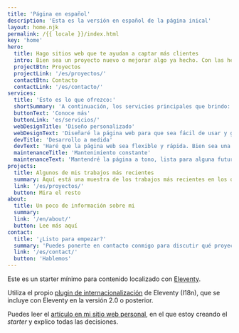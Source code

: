 ```yaml
---
title: 'Página en español'
description: 'Esta es la versión en español de la página inical'
layout: home.njk
permalink: /{{ locale }}/index.html
key: 'home'
hero:
  title: Hago sitios web que te ayudan a captar más clientes
  intro: Bien sea un proyecto nuevo o mejorar algo ya hecho. Con las herramientas a mi disposición podemos dar ese salto de calidad que falta.
  projectBtn: Proyectos
  projectLink: '/es/proyectos/'
  contactBtn: Contacto
  contactLink: '/es/contacto/'
services:
  title: 'Esto es lo que ofrezco:'
  shortSummary: 'A continuación, los servicios principales que brindo:'
  buttonText: 'Conoce más'
  buttonLink: 'es/servicios/'
  webDesignTitle: 'Diseño personalizado'
  webDesignText: 'Diseñaré la página web para que sea fácil de usar y guíe a los visitantes al objetivo.'
  devTitle: 'Desarrollo a medida'
  devText: 'Haré que la página web sea flexible y rápida. Bien sea una landing page o algo más grande.'
  maintenanceTitle: 'Mantenimiento constante'
  maintenanceText: 'Mantendré la página a tono, lista para alguna futura modificación bien sea algo nuevo o hacerle mejoras.'
projects:
  title: Algunos de mis trabajos más recientes
  summary: Aquí está una muestra de los trabajos más recientes en los que he trabajado.
  link: '/es/proyectos/'
  button: Mira el resto
about:
  title: Un poco de información sobre mi
  summary: 
  link: '/en/about/'
  button: Lee más aquí
contact:
  title: '¿Listo para empezar?'
  summary: 'Puedes ponerte en contacto conmigo para discutir qué proyecto quieres y cómo se puede hacer.'
  link: '/es/contact/'
  button: 'Hablemos'
---
```


Este es un starter mínimo para contenido localizado con [Eleventy](https://www.11ty.dev/).

Utiliza el propio [plugin de internacionalización](https://www.11ty.dev/docs/plugins/i18n/) de Eleventy (I18n), que se incluye con Eleventy en la versión 2.0 o posterior.

Puedes leer el [artículo en mi sitio web personal](https://www.lenesaile.com/es/blog/internacionalizacion-con-eleventy-20-y-netlify/), en el que estoy creando el _starter_ y explico todas las decisiones.
